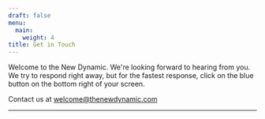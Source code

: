 ```yaml
---
draft: false
menu:
  main:
    weight: 4
title: Get in Touch
---
```


Welcome to the New Dynamic. We're looking forward to hearing from you. We try to respond right away, but for the fastest response, click on the blue button on the bottom right of your screen.

Contact us at [welcome@thenewdynamic.com](mailto:welcome@thenewdynamic.com)

---
